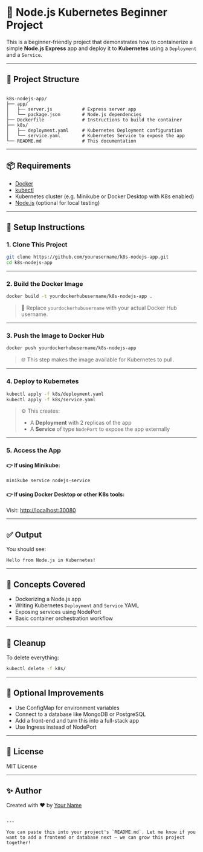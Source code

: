 # 🐳 Node.js Kubernetes Beginner Project

This is a beginner-friendly project that demonstrates how to containerize a simple **Node.js Express** app and deploy it to **Kubernetes** using a `Deployment` and a `Service`.

---

## 📁 Project Structure

```

k8s-nodejs-app/
├── app/
│   ├── server.js           # Express server app
│   └── package.json        # Node.js dependencies
├── Dockerfile              # Instructions to build the container
├── k8s/
│   ├── deployment.yaml     # Kubernetes Deployment configuration
│   └── service.yaml        # Kubernetes Service to expose the app
└── README.md               # This documentation

````

---

## 📦 Requirements

- [Docker](https://www.docker.com/)
- [kubectl](https://kubernetes.io/docs/tasks/tools/)
- Kubernetes cluster (e.g. Minikube or Docker Desktop with K8s enabled)
- [Node.js](https://nodejs.org/) (optional for local testing)

---

## 🚀 Setup Instructions

### 1. Clone This Project

```bash
git clone https://github.com/yourusername/k8s-nodejs-app.git
cd k8s-nodejs-app
````

---

### 2. Build the Docker Image

```bash
docker build -t yourdockerhubusername/k8s-nodejs-app .
```

> 🔧 Replace `yourdockerhubusername` with your actual Docker Hub username.

---

### 3. Push the Image to Docker Hub

```bash
docker push yourdockerhubusername/k8s-nodejs-app
```

> 🌐 This step makes the image available for Kubernetes to pull.

---

### 4. Deploy to Kubernetes

```bash
kubectl apply -f k8s/deployment.yaml
kubectl apply -f k8s/service.yaml
```

> ⚙️ This creates:
>
> * A **Deployment** with 2 replicas of the app
> * A **Service** of type `NodePort` to expose the app externally

---

### 5. Access the App

#### 👉 If using **Minikube**:

```bash
minikube service nodejs-service
```

#### 👉 If using **Docker Desktop** or other K8s tools:

Visit: [http://localhost:30080](http://localhost:30080)

---

## ✅ Output

You should see:

```text
Hello from Node.js in Kubernetes!
```

---

## 🧠 Concepts Covered

* Dockerizing a Node.js app
* Writing Kubernetes `Deployment` and `Service` YAML
* Exposing services using NodePort
* Basic container orchestration workflow

---

## 🧽 Cleanup

To delete everything:

```bash
kubectl delete -f k8s/
```

---

## 🔧 Optional Improvements

* Use ConfigMap for environment variables
* Connect to a database like MongoDB or PostgreSQL
* Add a front-end and turn this into a full-stack app
* Use Ingress instead of NodePort

---

## 📄 License

MIT License

---

## ✨ Author

Created with ❤️ by [Your Name](https://github.com/yourusername)

```

---

You can paste this into your project's `README.md`. Let me know if you want to add a frontend or database next — we can grow this project together!
```
